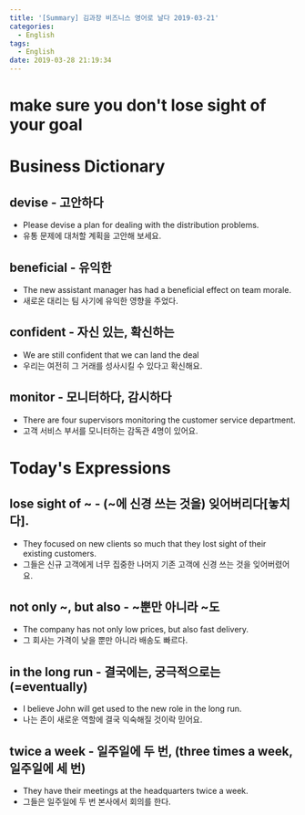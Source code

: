 ```yaml
---
title: '[Summary] 김과장 비즈니스 영어로 날다 2019-03-21'
categories:
  - English
tags:
  - English
date: 2019-03-28 21:19:34
---
```


# make sure you don't lose sight of your goal

# Business Dictionary

## devise - 고안하다

- Please devise a plan for dealing with the distribution problems.
- 유통 문제에 대처할 계획을 고안해 보세요.

## beneficial - 유익한

- The new assistant manager has had a beneficial effect on team morale.
- 새로온 대리는 팀 사기에 유익한 영향을 주었다.

## confident - 자신 있는, 확신하는

- We are still confident that we can land the deal
- 우리는 여전히 그 거래를 성사시킬 수 있다고 확신해요.

## monitor - 모니터하다, 감시하다

- There are four supervisors monitoring the customer service department.
- 고객 서비스 부서를 모니터하는 감독관 4명이 있어요.

# Today's Expressions

## lose sight of ~ - (~에 신경 쓰는 것을) 잊어버리다[놓치다].

- They focused on new clients so much that they lost sight of their existing customers.
- 그들은 신규 고객에게 너무 집중한 나머지 기존 고객에 신경 쓰는 것을 잊어버렸어요.

## not only ~, but also - ~뿐만 아니라 ~도
- The company has not only low prices, but also fast delivery.
- 그 회사는 가격이 낮을 뿐만 아니라 배송도 빠르다.

## in the long run - 결국에는, 궁극적으로는 (=eventually)
- I believe John will get used to the new role in the long run.
- 나는 존이 새로운 역할에 결국 익숙해질 것이락 믿어요.

## twice a week - 일주일에 두 번, (three times a week, 일주일에 세 번)
- They have their meetings at the headquarters twice a week.
- 그들은 일주일에 두 번 본사에서 회의를 한다.
